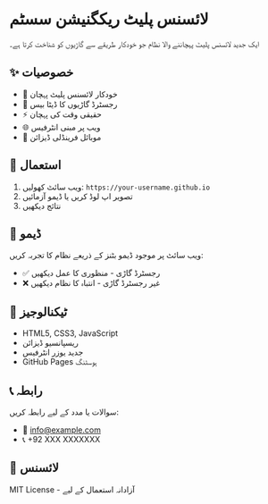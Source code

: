 # لائسنس پلیٹ ریکگنیشن سسٹم

ایک جدید لائسنس پلیٹ پہچاننے والا نظام جو خودکار طریقے سے گاڑیوں کو شناخت کرتا ہے۔

## ✨ خصوصیات

- 🤖 خودکار لائسنس پلیٹ پہچان
- 💾 رجسٹرڈ گاڑیوں کا ڈیٹا بیس
- ⚡ حقیقی وقت کی پہچان
- 🌐 ویب پر مبنی انٹرفیس
- 📱 موبائل فرینڈلی ڈیزائن

## 🚀 استعمال

1. ویب سائٹ کھولیں: `https://your-username.github.io`
2. تصویر اپ لوڈ کریں یا ڈیمو آزمائیں
3. نتائج دیکھیں

## 📸 ڈیمو

ویب سائٹ پر موجود ڈیمو بٹنز کے ذریعے نظام کا تجربہ کریں:
- ✅ رجسٹرڈ گاڑی - منظوری کا عمل دیکھیں
- ❌ غیر رجسٹرڈ گاڑی - انتباہ کا نظام دیکھیں

## 🔧 ٹیکنالوجیز

- HTML5, CSS3, JavaScript
- ریسپانسیو ڈیزائن
- جدید یوزر انٹرفیس
- GitHub Pages ہوسٹنگ

## 📞 رابطہ

سوالات یا مدد کے لیے رابطہ کریں:
- 📧 info@example.com
- 📞 +92 XXX XXXXXXX

## 📄 لائسنس

MIT License - آزادانہ استعمال کے لیے
